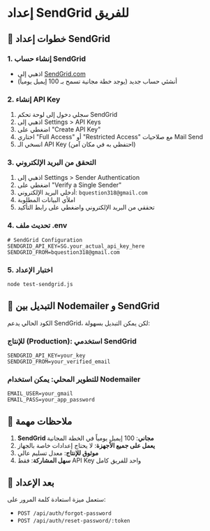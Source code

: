 # إعداد SendGrid للفريق

## 📧 خطوات إعداد SendGrid

### 1. إنشاء حساب SendGrid
- اذهبي إلى [SendGrid.com](https://sendgrid.com)
- أنشئي حساب جديد (يوجد خطة مجانية تسمح بـ 100 إيميل يومياً)

### 2. إنشاء API Key
1. سجلي دخول إلى لوحة تحكم SendGrid
2. اذهبي إلى Settings > API Keys
3. اضغطي على "Create API Key"
4. اختاري "Full Access" أو "Restricted Access" مع صلاحيات Mail Send
5. انسخي الـ API Key (احتفظي به في مكان آمن)

### 3. التحقق من البريد الإلكتروني
1. اذهبي إلى Settings > Sender Authentication
2. اضغطي على "Verify a Single Sender"
3. أدخلي البريد الإلكتروني: `bquestion318@gmail.com`
4. املأي البيانات المطلوبة
5. تحققي من البريد الإلكتروني واضغطي على رابط التأكيد

### 4. تحديث ملف .env
```env
# SendGrid Configuration
SENDGRID_API_KEY=SG.your_actual_api_key_here
SENDGRID_FROM=bquestion318@gmail.com
```

### 5. اختبار الإعداد
```bash
node test-sendgrid.js
```

## 🔄 التبديل بين Nodemailer و SendGrid

الكود الحالي يدعم SendGrid، لكن يمكن التبديل بسهولة:

### للإنتاج (Production): استخدمي SendGrid
```env
SENDGRID_API_KEY=your_key
SENDGRID_FROM=your_verified_email
```

### للتطوير المحلي: يمكن استخدام Nodemailer
```env
EMAIL_USER=your_gmail
EMAIL_PASS=your_app_password
```

## 📝 ملاحظات مهمة

1. **SendGrid مجاني**: 100 إيميل يومياً في الخطة المجانية
2. **يعمل على جميع الأجهزة**: لا يحتاج إعدادات خاصة بالجهاز
3. **موثوق للإنتاج**: معدل تسليم عالي
4. **سهل المشاركة**: فقط API Key واحد للفريق كامل

## 🚀 بعد الإعداد

ستعمل ميزة استعادة كلمة المرور على:
- `POST /api/auth/forgot-password`
- `POST /api/auth/reset-password/:token`